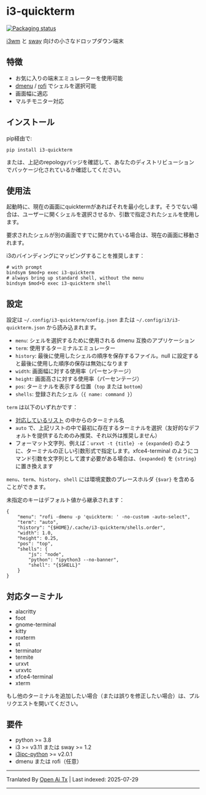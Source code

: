 # i3-quickterm

[![Packaging status](https://repology.org/badge/vertical-allrepos/python:i3-quickterm.svg)](https://repology.org/project/python:i3-quickterm/versions)

[i3wm](https://i3wm.org/) と [sway](https://swaywm.org/) 向けの小さなドロップダウン端末

## 特徴

* お気に入りの端末エミュレーターを使用可能
* [dmenu](http://tools.suckless.org/dmenu/) / [rofi](https://github.com/DaveDavenport/rofi) でシェルを選択可能
* 画面幅に適応
* マルチモニター対応

## インストール

pip経由で:

```
pip install i3-quickterm
```

または、上記のrepologyバッジを確認して、あなたのディストリビューションでパッケージ化されているか確認してください。

## 使用法

起動時に、現在の画面にquicktermがあればそれを最小化します。そうでない場合は、ユーザーに開くシェルを選択させるか、引数で指定されたシェルを使用します。

要求されたシェルが別の画面ですでに開かれている場合は、現在の画面に移動されます。

i3のバインディングにマッピングすることを推奨します：

```
# with prompt
bindsym $mod+p exec i3-quickterm
# always bring up standard shell, without the menu
bindsym $mod+b exec i3-quickterm shell
```
## 設定

設定は `~/.config/i3-quickterm/config.json` または `~/.config/i3/i3-quickterm.json` から読み込まれます。

* `menu`: シェルを選択するために使用される dmenu 互換のアプリケーション
* `term`: 使用するターミナルエミュレーター
* `history`: 最後に使用したシェルの順序を保存するファイル。null に設定すると最後に使用した順序の保存は無効になります
* `width`: 画面幅に対する使用率（パーセンテージ）
* `height`: 画面高さに対する使用率（パーセンテージ）
* `pos`: ターミナルを表示する位置（`top` または `bottom`）
* `shells`: 登録されたシェル（`{ name: command }`）

`term` は以下のいずれかです：
- [対応しているリスト](#supported-terminals) の中からのターミナル名
- `auto` で、上記リストの中で最初に存在するターミナルを選択（友好的なデフォルトを提供するためのみ推奨、それ以外は推奨しません）
- フォーマット文字列、例えば：`urxvt -t {title} -e {expanded}` のように、ターミナルの正しい引数形式で指定します。xfce4-terminal のようにコマンド引数を文字列として渡す必要がある場合は、`{expanded}` を `{string}` に置き換えます

`menu`、`term`、`history`、`shell` には環境変数のプレースホルダ `{$var}` を含めることができます。

未指定のキーはデフォルト値から継承されます：


```
{
    "menu": "rofi -dmenu -p 'quickterm: ' -no-custom -auto-select",
    "term": "auto",
    "history": "{$HOME}/.cache/i3-quickterm/shells.order",
    "width": 1.0,
    "height": 0.25,
    "pos": "top",
    "shells": {
        "js": "node",
        "python": "ipython3 --no-banner",
        "shell": "{$SHELL}"
    }
}
```
## 対応ターミナル

* alacritty
* foot
* gnome-terminal
* kitty
* roxterm
* st
* terminator
* termite
* urxvt
* urxvtc
* xfce4-terminal
* xterm

もし他のターミナルを追加したい場合（または誤りを修正したい場合）は、プルリクエストを開いてください。

## 要件

* python >= 3.8
* i3 >= v3.11 または sway >= 1.2
* [i3ipc-python](https://i3ipc-python.readthedocs.io/en/latest/) >= v2.0.1
* dmenu または rofi（任意）



---

Tranlated By [Open Ai Tx](https://github.com/OpenAiTx/OpenAiTx) | Last indexed: 2025-07-29

---